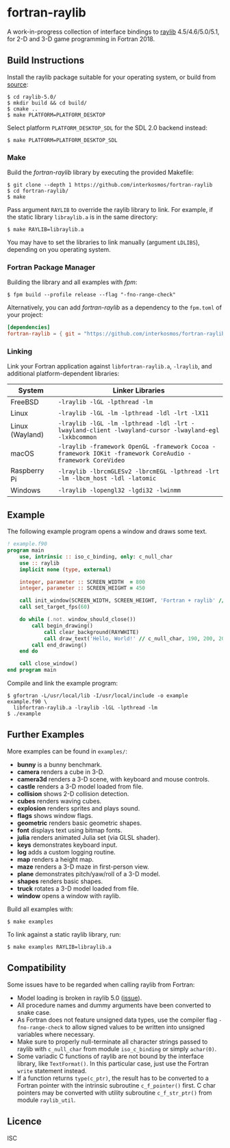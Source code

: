 # fortran-raylib

A work-in-progress collection of interface bindings to
[raylib](https://www.raylib.com/) 4.5/4.6/5.0/5.1, for 2-D and 3-D game
programming in Fortran 2018.

## Build Instructions

Install the raylib package suitable for your operating system, or build from
[source](https://github.com/raysan5/raylib/releases/tag/5.0):

```
$ cd raylib-5.0/
$ mkdir build && cd build/
$ cmake ..
$ make PLATFORM=PLATFORM_DESKTOP
```
Select platform `PLATFORM_DESKTOP_SDL` for the SDL 2.0 backend instead:

```
$ make PLATFORM=PLATFORM_DESKTOP_SDL
```

### Make

Build the *fortran-raylib* library by executing the provided Makefile:

```
$ git clone --depth 1 https://github.com/interkosmos/fortran-raylib
$ cd fortran-raylib/
$ make
```

Pass argument `RAYLIB` to override the raylib library to link. For example, if
the static library `libraylib.a` is in the same directory:

```
$ make RAYLIB=libraylib.a
```

You may have to set the libraries to link manually (argument `LDLIBS`),
depending on you operating system.

### Fortran Package Manager

Building the library and all examples with *fpm*:

```
$ fpm build --profile release --flag "-fno-range-check"
```

Alternatively, you can add *fortran-raylib* as a dependency to the `fpm.toml` of
your project:

```toml
[dependencies]
fortran-raylib = { git = "https://github.com/interkosmos/fortran-raylib.git" }
```

### Linking

Link your Fortran application against `libfortran-raylib.a`, `-lraylib`, and
additional platform-dependent libraries:

| System          | Linker Libraries                                                                                         |
|-----------------|----------------------------------------------------------------------------------------------------------|
| FreeBSD         | `-lraylib -lGL -lpthread -lm`                                                                     |
| Linux           | `-lraylib -lGL -lm -lpthread -ldl -lrt -lX11`                                                            |
| Linux (Wayland) | `-lraylib -lGL -lm -lpthread -ldl -lrt -lwayland-client -lwayland-cursor -lwayland-egl -lxkbcommon`      |
| macOS           | `-lraylib -framework OpenGL -framework Cocoa -framework IOKit -framework CoreAudio -framework CoreVideo` |
| Raspberry Pi    | `-lraylib -lbrcmGLESv2 -lbrcmEGL -lpthread -lrt -lm -lbcm_host -ldl -latomic`                            |
| Windows         | `-lraylib -lopengl32 -lgdi32 -lwinmm`                                                                    |

## Example

The following example program opens a window and draws some text.

```fortran
! example.f90
program main
    use, intrinsic :: iso_c_binding, only: c_null_char
    use :: raylib
    implicit none (type, external)

    integer, parameter :: SCREEN_WIDTH  = 800
    integer, parameter :: SCREEN_HEIGHT = 450

    call init_window(SCREEN_WIDTH, SCREEN_HEIGHT, 'Fortran + raylib' // c_null_char)
    call set_target_fps(60)

    do while (.not. window_should_close())
        call begin_drawing()
            call clear_background(RAYWHITE)
            call draw_text('Hello, World!' // c_null_char, 190, 200, 20, LIGHTGRAY)
        call end_drawing()
    end do

    call close_window()
end program main
```

Compile and link the example program:

```
$ gfortran -L/usr/local/lib -I/usr/local/include -o example example.f90 \
  libfortran-raylib.a -lraylib -lGL -lpthread -lm
$ ./example
```

## Further Examples

More examples can be found in `examples/`:

* **bunny** is a bunny benchmark.
* **camera** renders a cube in 3-D.
* **camera3d** renders a 3-D scene, with keyboard and mouse controls.
* **castle** renders a 3-D model loaded from file.
* **collision** shows 2-D collision detection.
* **cubes** renders waving cubes.
* **explosion** renders sprites and plays sound.
* **flags** shows window flags.
* **geometric** renders basic geometric shapes.
* **font** displays text using bitmap fonts.
* **julia** renders animated Julia set (via GLSL shader).
* **keys** demonstrates keyboard input.
* **log** adds a custom logging routine.
* **map** renders a height map.
* **maze** renders a 3-D maze in first-person view.
* **plane** demonstrates pitch/yaw/roll of a 3-D model.
* **shapes** renders basic shapes.
* **truck** rotates a 3-D model loaded from file.
* **window** opens a window with raylib.

Build all examples with:

```
$ make examples
```

To link against a static raylib library, run:

```
$ make examples RAYLIB=libraylib.a
```

## Compatibility

Some issues have to be regarded when calling raylib from Fortran:

* Model loading is broken in raylib 5.0
  ([issue](https://github.com/raysan5/raylib/issues/3576)).
* All procedure names and dummy arguments have been converted to snake case.
* As Fortran does not feature unsigned data types, use the compiler flag
  `-fno-range-check` to allow signed values to be written into unsigned
  variables where necessary.
* Make sure to properly null-terminate all character strings passed to raylib
  with `c_null_char` from module `iso_c_binding` or simply `achar(0)`.
* Some variadic C functions of raylib are not bound by the interface library,
  like `TextFormat()`. In this particular case, just use the Fortran `write`
  statement instead.
* If a function returns `type(c_ptr)`, the result has to be converted to a
  Fortran pointer with the intrinsic subroutine `c_f_pointer()` first. C char
  pointers may be converted with utility subroutine `c_f_str_ptr()` from module
  `raylib_util`.

## Licence

ISC
